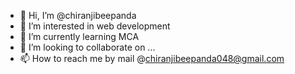 - 👋 Hi, I’m @chiranjibeepanda
- 👀 I’m interested in web development
- 🌱 I’m currently learning MCA
- 💞️ I’m looking to collaborate on ...
- 📫 How to reach me by mail @chiranjibeepanda048@gmail.com

<!---
chiranjibeepanda/chiranjibeepanda is a ✨ special ✨ repository because its `README.md` (this file) appears on your GitHub profile.
You can click the Preview link to take a look at your changes.
--->
